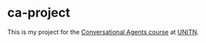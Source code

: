 # ca-project

This is my project for the [Conversational Agents course](https://sites.google.com/fbk.eu/conversational-agents-2019/home) at [UNITN](https://ict.unitn.it/).